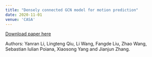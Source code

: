 ```yaml
---
title: "Densely connected GCN model for motion prediction"
date: 2020-11-01
venue: 'CASA'
---
```


[Download paper here](https://onlinelibrary.wiley.com/doi/full/10.1002/cav.1958)

Authors: Yanran Li, Lingteng Qiu, Li Wang, Fangde Liu, Zhao Wang, Sebastian Iulian Poiana, Xiaosong Yang and Jianjun Zhang. 